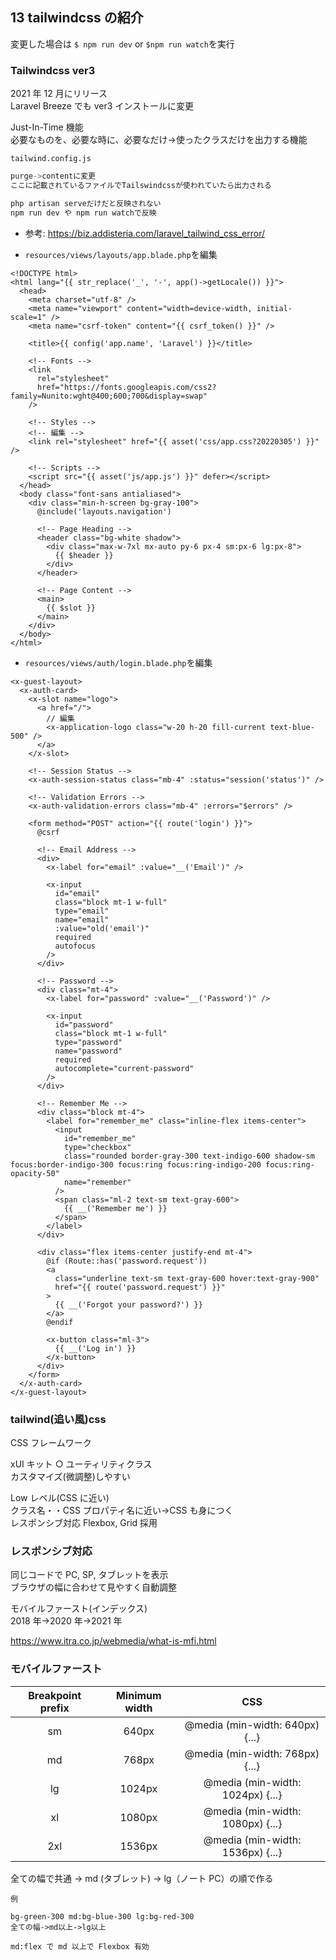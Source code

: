 ## 13 tailwindcss の紹介

変更した場合は `$ npm run dev` or `$npm run watch`を実行<br>

### Tailwindcss ver3

2021 年 12 月にリリース<br>
Laravel Breeze でも ver3 インストールに変更<br>

Just-In-Time 機能<br>
必要なものを、必要な時に、必要なだけ->使ったクラスだけを出力する機能<br>

`tailwind.config.js`<br>

```js:tailwind.config.js
purge->contentに変更
ここに記載されているファイルでTailswindcssが使われていたら出力される

php artisan serveだけだと反映されない
npm run dev や npm run watchで反映
```

- 参考: https://biz.addisteria.com/laravel_tailwind_css_error/ <br>

* `resources/views/layouts/app.blade.php`を編集<br>

```html:lobin.blade.php
<!DOCTYPE html>
<html lang="{{ str_replace('_', '-', app()->getLocale()) }}">
  <head>
    <meta charset="utf-8" />
    <meta name="viewport" content="width=device-width, initial-scale=1" />
    <meta name="csrf-token" content="{{ csrf_token() }}" />

    <title>{{ config('app.name', 'Laravel') }}</title>

    <!-- Fonts -->
    <link
      rel="stylesheet"
      href="https://fonts.googleapis.com/css2?family=Nunito:wght@400;600;700&display=swap"
    />

    <!-- Styles -->
    <!-- 編集 -->
    <link rel="stylesheet" href="{{ asset('css/app.css?20220305') }}" />

    <!-- Scripts -->
    <script src="{{ asset('js/app.js') }}" defer></script>
  </head>
  <body class="font-sans antialiased">
    <div class="min-h-screen bg-gray-100">
      @include('layouts.navigation')

      <!-- Page Heading -->
      <header class="bg-white shadow">
        <div class="max-w-7xl mx-auto py-6 px-4 sm:px-6 lg:px-8">
          {{ $header }}
        </div>
      </header>

      <!-- Page Content -->
      <main>
        {{ $slot }}
      </main>
    </div>
  </body>
</html>
```

- `resources/views/auth/login.blade.php`を編集<br>

```html:lobin.blade.php
<x-guest-layout>
  <x-auth-card>
    <x-slot name="logo">
      <a href="/">
        // 編集
        <x-application-logo class="w-20 h-20 fill-current text-blue-500" />
      </a>
    </x-slot>

    <!-- Session Status -->
    <x-auth-session-status class="mb-4" :status="session('status')" />

    <!-- Validation Errors -->
    <x-auth-validation-errors class="mb-4" :errors="$errors" />

    <form method="POST" action="{{ route('login') }}">
      @csrf

      <!-- Email Address -->
      <div>
        <x-label for="email" :value="__('Email')" />

        <x-input
          id="email"
          class="block mt-1 w-full"
          type="email"
          name="email"
          :value="old('email')"
          required
          autofocus
        />
      </div>

      <!-- Password -->
      <div class="mt-4">
        <x-label for="password" :value="__('Password')" />

        <x-input
          id="password"
          class="block mt-1 w-full"
          type="password"
          name="password"
          required
          autocomplete="current-password"
        />
      </div>

      <!-- Remember Me -->
      <div class="block mt-4">
        <label for="remember_me" class="inline-flex items-center">
          <input
            id="remember_me"
            type="checkbox"
            class="rounded border-gray-300 text-indigo-600 shadow-sm focus:border-indigo-300 focus:ring focus:ring-indigo-200 focus:ring-opacity-50"
            name="remember"
          />
          <span class="ml-2 text-sm text-gray-600">
            {{ __('Remember me') }}
          </span>
        </label>
      </div>

      <div class="flex items-center justify-end mt-4">
        @if (Route::has('password.request'))
        <a
          class="underline text-sm text-gray-600 hover:text-gray-900"
          href="{{ route('password.request') }}"
        >
          {{ __('Forgot your password?') }}
        </a>
        @endif

        <x-button class="ml-3">
          {{ __('Log in') }}
        </x-button>
      </div>
    </form>
  </x-auth-card>
</x-guest-layout>
```

### tailwind(追い風)css

CSS フレームワーク<br>

xUI キット ○ ユーティリティクラス<br>
カスタマイズ(微調整)しやすい<br>

Low レベル(CSS に近い)<br>
クラス名・・CSS プロパティ名に近い->CSS も身につく<br>
レスポンシブ対応 Flexbox, Grid 採用<br>

### レスポンシブ対応

同じコードで PC, SP, タブレットを表示<br>
ブラウザの幅に合わせて見やすく自動調整<br>

モバイルファースト(インデックス)<br>
2018 年->2020 年->2021 年<br>

https://www.itra.co.jp/webmedia/what-is-mfi.html <br>

### モバイルファースト

| Breakpoint prefix | Minimum width |               CSS                |
| :---------------: | :-----------: | :------------------------------: |
|        sm         |     640px     | @media (min-width: 640px) {...}  |
|        md         |     768px     | @media (min-width: 768px) {...}  |
|        lg         |    1024px     | @media (min-width: 1024px) {...} |
|        xl         |    1080px     | @media (min-width: 1080px) {...} |
|        2xl        |    1536px     | @media (min-width: 1536px) {...} |

全ての幅で共通 -> md (タブレット) -> lg（ノート PC）の順で作る<br>

`例`<br>

```
bg-green-300 md:bg-blue-300 lg:bg-red-300
全ての幅->md以上->lg以上

md:flex で md 以上で Flexbox 有効
```

